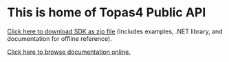 # This is home of Topas4 Public API 


[Click here to download SDK as zip file](https://github.com/DomasM/Topas4PublicAPI/archive/master.zip) (Includes examples, .NET library, and documentation for offline reference).

[Click here to browse documentation online.](https://domasm.github.io/Topas4PublicAPI/current/index.html)
                                            

